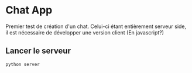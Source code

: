 # Chat App
Premier test de création d'un chat.
Celui-ci étant entièrement serveur side, il est nécessaire de développer une version client (En javascript?)
## Lancer le serveur
```bash
python server
```

